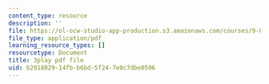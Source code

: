 ```yaml
---
content_type: resource
description: ''
file: https://ol-ocw-studio-app-production.s3.amazonaws.com/courses/9-00sc-introduction-to-psychology-fall-2011/b201802914fbb6bd5f247e0c7dbe0596_gRe7dy2HSTg.pdf
file_type: application/pdf
learning_resource_types: []
resourcetype: Document
title: 3play pdf file
uid: b2018029-14fb-b6bd-5f24-7e0c7dbe0596
---
```

